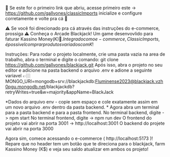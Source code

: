 
🚨 Se este for o primeiro link que abriu, acesse primeiro este -> https://github.com/gallvones/classicImports inicialize e configure corretamente e volte pra cá 🚨

⚠️ Se você foi direcionado pra cá através das instruções do e-commerce, prossiga ⚠️
Conheça o Arcade Blackjack! Um game desenvovlido para faturar Kassino Money(K$)🤑. Integrado com o e-commerce, Classic Imports, é possivel comprar produtos variados com K$!

Instruções: Para rodar o projeto localmente, crie uma pasta vazia na area de trabalho, abra o terminal e digite o comando: 
git clone https://github.com/gallvones/blackjack.git Após isso, abra o projeto no seu editor e adicione na pasta backend o arquivo .env e adione a seguinte variavel 👉🏼 MONGO_URI=mongodb+srv://blackjackdb:Fluminense2023@blackjack.vzh0pgu.mongodb.net/blackjackdb?retryWrites=true&w=majority&appName=BlackJack

*Dados do arquivo env - copie sem espaço e cole exatamente assim em um novo arquivo .env dentro da pasta backend. * 
Agora abra um terminal para a pasta backend e para a pasta frontend. No terminal backend, digite -> npm start No terminal frontend, digite -> npm run dev
O frontend do projeto vai abrir na porta 3001 -> http://localhost:3001
O backend do projete vai abrir na porta 3000 

Agora sim, comece acessando o e-commerce ( http://localhost:5173 )! Repare que no header tem um botão que te direciona para o blackjack, farm Kassino Money (K$) e veja seu saldo atualizar em ambos os projeto!




